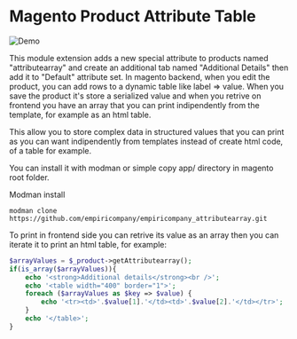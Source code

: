 # Magento Product Attribute Table

![Demo](https://user-images.githubusercontent.com/5071467/32570682-2f685cac-c4c5-11e7-8ed4-1c344f2dcb07.png)

This module extension adds a new special attribute to products named "attributearray" and create an additional tab named "Additional Details" then add it to "Default" attribute set.
In magento backend, when you edit the product, you can add rows to a dynamic table like label => value.
When you save the product it's store a serialized value and when you retrive on frontend you have an array that you can print indipendently from the template, for example as an html table.

This allow you to store complex data in structured values that you can print as you can want indipendently from templates instead of create html code, of a table for example.

You can install it with modman or simple copy app/ directory in magento root folder.

Modman install
```
modman clone https://github.com/empiricompany/empiricompany_attributearray.git
```

To print in frontend side you can retrive its value as an array then you can iterate it to print an html table, for example:
```php
$arrayValues = $_product->getAttributearray();
if(is_array($arrayValues)){
    echo '<strong>Additional details</strong><br />';
    echo '<table width="400" border="1">';
    foreach ($arrayValues as $key => $value) { 
        echo '<tr><td>'.$value[1].'</td><td>'.$value[2].'</td></tr>';
    }
    echo '</table>';
}

```
